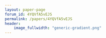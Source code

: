 ```yaml
---
layout: paper-page
forum_id: 4YQVfA5vEJS
permalink: /papers/4YQVfA5vEJS
header:
    image_fullwidth: "generic-gradient.png"
---
```

    